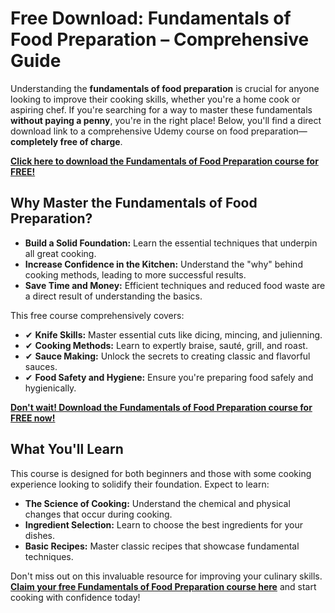 # Free Download: Fundamentals of Food Preparation – Comprehensive Guide

Understanding the **fundamentals of food preparation** is crucial for anyone looking to improve their cooking skills, whether you're a home cook or aspiring chef. If you're searching for a way to master these fundamentals **without paying a penny**, you're in the right place! Below, you'll find a direct download link to a comprehensive Udemy course on food preparation—**completely free of charge**.

[**Click here to download the Fundamentals of Food Preparation course for FREE!**](https://udemywork.com/fundamentals-of-food-preparation)

## Why Master the Fundamentals of Food Preparation?

*   **Build a Solid Foundation:** Learn the essential techniques that underpin all great cooking.
*   **Increase Confidence in the Kitchen:** Understand the "why" behind cooking methods, leading to more successful results.
*   **Save Time and Money:** Efficient techniques and reduced food waste are a direct result of understanding the basics.

This free course comprehensively covers:

*   ✔ **Knife Skills:** Master essential cuts like dicing, mincing, and julienning.
*   ✔ **Cooking Methods:** Learn to expertly braise, sauté, grill, and roast.
*   ✔ **Sauce Making:** Unlock the secrets to creating classic and flavorful sauces.
*   ✔ **Food Safety and Hygiene:** Ensure you're preparing food safely and hygienically.

[**Don't wait! Download the Fundamentals of Food Preparation course for FREE now!**](https://udemywork.com/fundamentals-of-food-preparation)

## What You'll Learn

This course is designed for both beginners and those with some cooking experience looking to solidify their foundation. Expect to learn:

*   **The Science of Cooking:** Understand the chemical and physical changes that occur during cooking.
*   **Ingredient Selection:** Learn to choose the best ingredients for your dishes.
*   **Basic Recipes:** Master classic recipes that showcase fundamental techniques.

Don't miss out on this invaluable resource for improving your culinary skills. **[Claim your free Fundamentals of Food Preparation course here](https://udemywork.com/fundamentals-of-food-preparation)** and start cooking with confidence today!
